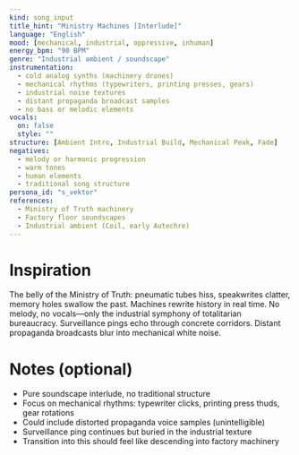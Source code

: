 ```yaml
---
kind: song_input
title_hint: "Ministry Machines [Interlude]"
language: "English"
mood: [mechanical, industrial, oppressive, inhuman]
energy_bpm: "90 BPM"
genre: "Industrial ambient / soundscape"
instrumentation:
  - cold analog synths (machinery drones)
  - mechanical rhythms (typewriters, printing presses, gears)
  - industrial noise textures
  - distant propaganda broadcast samples
  - no bass or melodic elements
vocals:
  on: false
  style: ""
structure: [Ambient Intro, Industrial Build, Mechanical Peak, Fade]
negatives:
  - melody or harmonic progression
  - warm tones
  - human elements
  - traditional song structure
persona_id: "s_vektor"
references:
  - Ministry of Truth machinery
  - Factory floor soundscapes
  - Industrial ambient (Coil, early Autechre)
---
```


# Inspiration

The belly of the Ministry of Truth: pneumatic tubes hiss, speakwrites clatter, memory holes swallow the past. Machines rewrite history in real time. No melody, no vocals—only the industrial symphony of totalitarian bureaucracy. Surveillance pings echo through concrete corridors. Distant propaganda broadcasts blur into mechanical white noise.

# Notes (optional)

- Pure soundscape interlude, no traditional structure
- Focus on mechanical rhythms: typewriter clicks, printing press thuds, gear rotations
- Could include distorted propaganda voice samples (unintelligible)
- Surveillance ping continues but buried in the industrial texture
- Transition into this should feel like descending into factory machinery
